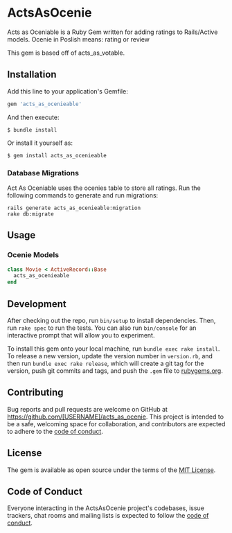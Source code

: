 # ActsAsOcenie

Acts as Oceniable is a Ruby Gem written for adding ratings to Rails/Active models.
Ocenie in Poslish means: rating or review

This gem is based off of acts_as_votable.

## Installation

Add this line to your application's Gemfile:

```ruby
gem 'acts_as_ocenieable'
```

And then execute:

    $ bundle install

Or install it yourself as:

    $ gem install acts_as_ocenieable

### Database Migrations

Act As Oceniable uses the ocenies table to store all ratings. Run the following
commands to generate and run migrations:

    rails generate acts_as_ocenieable:migration
    rake db:migrate

## Usage

### Ocenie Models

```ruby
class Movie < ActiveRecord::Base
  acts_as_ocenieable
end
```

## Development

After checking out the repo, run `bin/setup` to install dependencies. Then, run `rake spec` to run the tests. You can also run `bin/console` for an interactive prompt that will allow you to experiment.

To install this gem onto your local machine, run `bundle exec rake install`. To release a new version, update the version number in `version.rb`, and then run `bundle exec rake release`, which will create a git tag for the version, push git commits and tags, and push the `.gem` file to [rubygems.org](https://rubygems.org).

## Contributing

Bug reports and pull requests are welcome on GitHub at https://github.com/[USERNAME]/acts_as_ocenie. This project is intended to be a safe, welcoming space for collaboration, and contributors are expected to adhere to the [code of conduct](https://github.com/[USERNAME]/acts_as_ocenie/blob/master/CODE_OF_CONDUCT.md).


## License

The gem is available as open source under the terms of the [MIT License](https://opensource.org/licenses/MIT).

## Code of Conduct

Everyone interacting in the ActsAsOcenie project's codebases, issue trackers, chat rooms and mailing lists is expected to follow the [code of conduct](https://github.com/[USERNAME]/acts_as_ocenie/blob/master/CODE_OF_CONDUCT.md).
